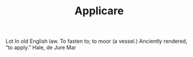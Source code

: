 ---
title: Applicare
letter: A
permalink: "/definitions/applicare.html"
body: Lot In old English law. To fasten to; to moor (a vessel.) Anciently rendered,
  “to apply.” Hale, de Jure Mar
published_at: '2018-07-07'
layout: post
---